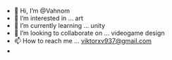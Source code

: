 - 👋 Hi, I’m @Vahnom
- 👀 I’m interested in ... art
- 🌱 I’m currently learning ... unity
- 💞️ I’m looking to collaborate on ... videogame design
- 📫 How to reach me ... viktorxv937@gmail.com
- 

<!---
Vahnom/Vahnom is a ✨ special ✨ repository because its `README.md` (this file) appears on your GitHub profile.
You can click the Preview link to take a look at your changes.
--->
